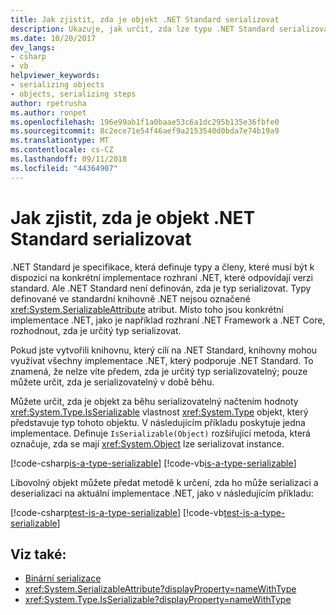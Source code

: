 ```yaml
---
title: Jak zjistit, zda je objekt .NET Standard serializovat
description: Ukazuje, jak určit, zda lze typu .NET Standard serializovat v době běhu.
ms.date: 10/20/2017
dev_langs:
- csharp
- vb
helpviewer_keywords:
- serializing objects
- objects, serializing steps
author: rpetrusha
ms.author: ronpet
ms.openlocfilehash: 196e99ab1f1a0baae53c6a1dc295b135e36fbfe0
ms.sourcegitcommit: 8c2ece71e54f46aef9a2153540d0bda7e74b19a9
ms.translationtype: MT
ms.contentlocale: cs-CZ
ms.lasthandoff: 09/11/2018
ms.locfileid: "44364907"
---
```

# <a name="how-to-determine-if-a-net-standard-object-is-serializable"></a>Jak zjistit, zda je objekt .NET Standard serializovat

.NET Standard je specifikace, která definuje typy a členy, které musí být k dispozici na konkrétní implementace rozhraní .NET, které odpovídají verzi standard. Ale .NET Standard není definován, zda je typ serializovat. Typy definované ve standardní knihovně .NET nejsou označené <xref:System.SerializableAttribute> atribut. Místo toho jsou konkrétní implementace .NET, jako je například rozhraní .NET Framework a .NET Core, rozhodnout, zda je určitý typ serializovat. 

Pokud jste vytvořili knihovnu, který cílí na .NET Standard, knihovny mohou využívat všechny implementace .NET, který podporuje .NET Standard. To znamená, že nelze víte předem, zda je určitý typ serializovatelný; pouze můžete určit, zda je serializovatelný v době běhu.

Můžete určit, zda je objekt za běhu serializovatelný načtením hodnoty <xref:System.Type.IsSerializable> vlastnost <xref:System.Type> objekt, který představuje typ tohoto objektu. V následujícím příkladu poskytuje jedna implementace. Definuje `IsSerializable(Object)` rozšiřující metoda, která označuje, zda se mají <xref:System.Object> lze serializovat instance.

[!code-csharp[is-a-type-serializable](~/samples/snippets/standard/serialization/is-serializable/csharp/program.cs#2)]
[!code-vb[is-a-type-serializable](~/samples/snippets/standard/serialization/is-serializable/vb/library.vb#2)]

Libovolný objekt můžete předat metodě k určení, zda ho může serializaci a deserializaci na aktuální implementace .NET, jako v následujícím příkladu:

[!code-csharp[test-is-a-type-serializable](~/samples/snippets/standard/serialization/is-serializable/csharp/program.cs#1)]
[!code-vb[test-is-a-type-serializable](~/samples/snippets/standard/serialization/is-serializable/vb/program.vb#1)]

## <a name="see-also"></a>Viz také:

- [Binární serializace](binary-serialization.md)
- <xref:System.SerializableAttribute?displayProperty=nameWithType>
- <xref:System.Type.IsSerializable?displayProperty=nameWithType>
